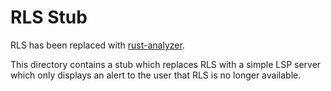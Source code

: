 # RLS Stub

RLS has been replaced with [rust-analyzer](https://rust-analyzer.github.io/).

This directory contains a stub which replaces RLS with a simple LSP server
which only displays an alert to the user that RLS is no longer available.
